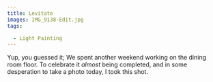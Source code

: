 ```yaml
---
title: Levitate
images: IMG_9138-Edit.jpg
tags:

  - Light Painting
---
```

Yup, you guessed it; We spent another weekend working on the dining room floor. To celebrate it _almost_ being completed, and in some desperation to take a photo today, I took this shot.